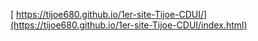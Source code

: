 [ https://tijoe680.github.io/1er-site-Tijoe-CDUI/](https://tijoe680.github.io/1er-site-Tijoe-CDUI/index.html)
